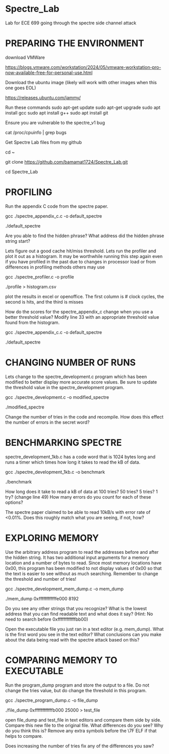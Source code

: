 # Spectre_Lab
Lab for ECE 699 going through the spectre side channel attack



# PREPARING THE ENVIRONMENT

download VMWare

https://blogs.vmware.com/workstation/2024/05/vmware-workstation-pro-now-available-free-for-personal-use.html

Download the ubuntu image (likely will work with other images when this one goes EOL)

https://releases.ubuntu.com/jammy/

Run these commands
sudo apt-get update
sudo apt-get upgrade
sudo apt install gcc
sudo apt install g++
sudo apt install git

Ensure you are vulnerable to the spectre_v1 bug

cat /proc/cpuinfo | grep bugs

Get Spectre Lab files from my github

cd ~

git clone https://github.com/bamamat1724/Spectre_Lab.git

cd Spectre_Lab



# PROFILING

Run the appendix C code from the spectre paper.

gcc ./spectre_appendix_c.c -o default_spectre

./default_spectre

Are you able to find the hidden phrase?
What address did the hidden phrase string start? 

Lets figure out a good cache hit/miss threshold. Lets run the profiler and plot it out as a histogram. It may be worthwhile running this step again even if you have profiled in the past due to changes in processor load or from differences in profiling methods others may use

gcc ./spectre_profiler.c -o profile

./profile > histogram.csv

plot the results in excel or openoffice. The first column is # clock cycles, the second is hits, and the third is misses

How do the scores for the spectre_appendix_c change when you use a better threshold value?
Modify line 33 with an appropriate threshold value found from the histogram.

gcc ./spectre_appendix_c.c -o default_spectre

./default_spectre




# CHANGING NUMBER OF RUNS

Lets change to the spectre_development.c program which has been modified to better display more accurate score values. Be sure to update the threshold value in the spectre_development program.

gcc ./spectre_development.c -o modified_spectre

./modified_spectre

Change the number of tries in the code and recompile. How does this effect the number of errors in the secret word?




# BENCHMARKING SPECTRE

spectre_development_1kb.c has a code word that is 1024 bytes long and runs a timer which times how long it takes to read the kB of data. 

gcc ./spectre_development_1kb.c -o benchmark

./benchmark

How long does it take to read a kB of data at 100 tries? 50 tries? 5 tries? 1 try? (change line 49)
How many errors do you count for each of these options?

The spectre paper claimed to be able to read 10kB/s with error rate of <0.01%. Does this roughly match what you are seeing, if not, how?




# EXPLORING MEMORY

Use the arbitrary address program to read the addresses before and after the hidden string. It has two additional input arguments for a memory location and a number of bytes to read. Since most memory locations have 0x00, this program has been modified to not display values of 0x00 so that the text is easier to see without as much searching. Remember to change the threshold and number of tries!

gcc ./spectre_development_mem_dump.c -o mem_dump

./mem_dump 0xffffffffffffe000 8192

Do you see any other strings that you recognize? What is the lowest address that you can find readable text and what does it say? (Hint: No need to search before 0xffffffffffffbb00)

Open the executable file you just ran in a text editor (e.g. mem_dump). What is the first word you see in the text editor? What conclusions can you make about the data being read with the spectre attack based on this?




# COMPARING MEMORY TO EXECUTABLE

Run the program_dump program and store the output to a file. Do not change the tries value, but do change the threshold in this program. 

gcc ./spectre_program_dump.c -o file_dump

./file_dump 0xffffffffffffb000 25000 > test_file

open file_dump and test_file in text editors and compare them side by side. Compare this new file to the original file. What differences do you see? Why do you think this is? Remove any extra symbols before the \7F ELF if that helps to compare. 

Does increasing the number of tries fix any of the differences you saw?
